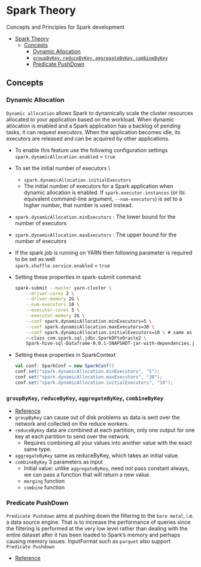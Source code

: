 # Spark Theory

Concepts and Principles for Spark development

- [Spark Theory](#spark-theory)
  - [Concepts](#concepts)
    - [Dynamic Allocation](#dynamic-allocation)
    - [`groupByKey`, `reduceByKey`, `aggregateByKey`, `combineByKey`](#groupbykey-reducebykey-aggregatebykey-combinebykey)
    - [Predicate PushDown](#predicate-pushdown)

## Concepts

### Dynamic Allocation

`Dynamic allocation` allows Spark to dynamically scale the cluster resources allocated to your application based on the workload. When dynamic allocation is enabled and a Spark application has a backlog of pending tasks, it can request executors. When the application becomes idle, its executors are released and can be acquired by other applications. 

- To enable this feature use the following configuration settings \
`spark.dynamicAllocation.enabled` = `true`

- To set the initial number of executors \
  - `spark.dynamicAllocation.initialExecutors` 
  - The initial number of executors for a Spark application when dynamic allocation is enabled. If `spark.executor.instances` (or its equivalent command-line argument, `--num-executors`) is set to a higher number, that number is used instead. 

- `spark.dynamicAllocation.minExecutors` : The lower bound for the number of executors
- `spark.dynamicAllocation.maxExecutors` : The upper bound for the number of executors

- If the spark job is running on YARN then following parameter is required to be set as well \
`spark.shuffle.service.enabled` = `true`

- Setting these properties in spark-submit command

    ```bash
    spark-submit --master yarn-cluster \
        --driver-cores 2 \
        --driver-memory 2G \
        --num-executors 10 \
        --executor-cores 5 \
        --executor-memory 2G \
        --conf spark.dynamicAllocation.minExecutors=5 \
        --conf spark.dynamicAllocation.maxExecutors=30 \
        --conf spark.dynamicAllocation.initialExecutors=10 \ # same as --num-executors 10
        --class com.spark.sql.jdbc.SparkDFtoOracle2 \
        Spark-hive-sql-Dataframe-0.0.1-SNAPSHOT-jar-with-dependencies.jar
    ```

- Setting these properties in SparkContext

    ```scala
    val conf: SparkConf = new SparkConf()
    conf.set("spark.dynamicAllocation.minExecutors", "5");
    conf.set("spark.dynamicAllocation.maxExecutors", "30");
    conf.set("spark.dynamicAllocation.initialExecutors", "10");
    ```

### `groupByKey`, `reduceByKey`, `aggregateByKey`, `combineByKey`

- [Reference](https://stackoverflow.com/questions/43364432/spark-difference-between-reducebykey-vs-groupbykey-vs-aggregatebykey-vs-combineb)
- `groupByKey` can cause out of disk problems as data is sent over the network and collected on the reduce workers.
- `reduceByKey` data are combined at each partition, only one output for one key at each partition to send over the network. 
  - Requires combining all your values into another value with the exact same type.
- `aggregateByKey` same as reduceByKey, which takes an initial value.
- `combineByKey` 3 parameters as input
  - Initial value: unlike `aggregateByKey`, need not pass constant always, we can pass a function that will return a new value.
  - `merging` function
  - `combine` function

### Predicate PushDown

`Predicate Pushdown` aims at pushing down the filtering to the `bare metal`, i.e. a data source engine. That is to increase the performance of queries since the filtering is performed at the very low level rather than dealing with the entire dataset after it has been loaded to Spark’s memory and perhaps causing memory issues.
InputFormat such as `parquet` also support `Predicate Pushdown`

- [Reference](https://jaceklaskowski.gitbooks.io/mastering-spark-sql/spark-sql-Optimizer-PushDownPredicate.html)
